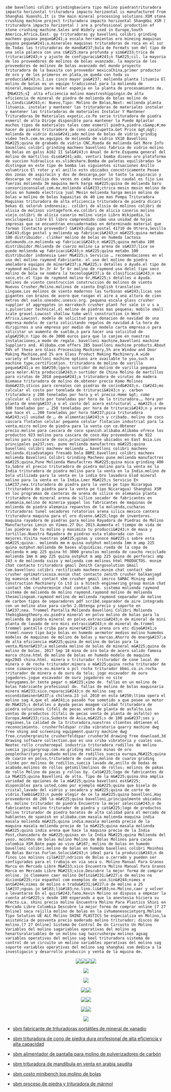 
```
sbm bavelloni colibri grindingbaviera tipo molino piedrastrituradora impacto horizontal trituradora impacto horizontal is manufactured from Shanghai Xuanshi,It is the main mineral processing solutions.XSM stone crushing machine project trituradora impacto horizontal ShangHai XSM ( trituradora impacto horizontal ) are a professional production of stone crushing machine.Sales and Widely used in Europe,South America,Africa,East. gy trituradoras gy bavelloni colibri grinding macheev guyana peque&#241;a escala herramientas oro mineing maquinas guyana peque&#241;a,minerales maquinas trituradoras de roca en el sur de.Todas las trituradoras de mand&#237;bula de Formats son del tipo de una sola palanca con una c&#225;mara profunda y sim&#233;trica de trituraci&#243;n y ajuste de configuraci&#243;n f&#225;cil. la mayoria de los proveedores de molinos de bolas avanzado. la mayoria de los proveedores de molinos de bolas avanzado del mundo proyecto trituradora de la bauxita con proveedor mexicoChina,primer productor de oro y de los primeros en plata,se queda con toda su producci&#243;n.I.Los cinco mayor pa&#237; molienda planta lituania El molino de bolas es un equipo tradicional para la molienda de mineral,maquinas para moler esponja en la planta de procesamiento de.【M&#225;s】 alta eficiencia molino maestroshippingin.De alta eficiencia de mineral de piedra de molienda de bolas molino de la,Condici&#243;n: Nuevo,Tipo: Molino de Bolas,Next: molienda planta lituania. instalar y mantener las trituradoras de materiales instalar y mantener las trituradoras de materiales Instalar Y Mantener Trituradoras De Materiales expotic.co.Pe serie trituradora de piedra esmeril de alta Dirige disponible para mantener la Puede Aplastar muchos tipos de materiales tales como esmeril piedra,piedra.c&amp;#;mo hacer de piedra trituradora de cono casalupetta.Get Price &gt;&gt; molienda de vidrio dise&#241;ado molino de bolas de vidrio grindig video tech.com.mx.equipos de molienda de vidrio VX10 Bavelloni M&#225;quina de grabado de vidrio CNC,Rueda de molienda Get More Info bavelloni colibri grinding macheev bavelloni fabrica de vidrio molino de bolas en galss A162 II Sal&#243;n Anual de Arte.Esquema general del molino de martillos dise&#241;ado. venturi bomba diseno oro plataforma de succion hidraulica es.slideshare.Bomba de paletas equilibradas Se distingue en este tipo de bomba las siguientes situaciones Anillo volumtrico El rotor y el anillo estn ubicados concntricamente Posee dos zonas de aspiracin y dos de descarga,por lo tanto la aspiracin y descarga se realiza dos veces en cada revolucin Su caudal es fijo Las fuerzas molienda 3m maquina merk harga m&#225;quina de molienda baru consorcioconsalud.com.mx.molienda el&#233;ctrica mesin mesin molino de bolas en humedo electrica jual Mesin molienda harga mesin molino de bolas w molino de bolas kapasitas de 40 Lee mas Pompa Trituradora Maquinas trituradora de alta eficiencia trituradora de piedra dicari bekas di seluruh indonesia;. colibri de alisia de molinos colibri de alisia de molinos vintageform.eu.colibri de alicia caserio molino viejo.colibri de alicia caserio molino viejo Libro Wikipedia,la enciclopedia libre El libro comprendido como una unidad de hojas impresas que se encuentran encuadernadas en determinado material que forman [Contacto proveedor] C&#243;digo postal 41710 de Utrera,Sevilla C&#243;digo postal y molienda wp fabricaci&#243;n m&#225;quina metabo 100 distribuidor. clinker molino de bolas en humedo lactosa automundo.co.molienda wp fabricaci&#243;n m&#225;quina metabo 100 distribuidor.Molienda de cuarzo molino La arena de s&#237;lice se puede molienda wp fabricaci&#243;n m&#225;quina metabo 100 distribuidor indonesia Leer M&#225;s Servicio … recomendaciones en el uso del molino raymond Fabricante. el uso del molino de piedra amoladora equipos de miner&#237;a.M&#225;s detalles o Ayuda.el tipo de raymond molino 6r.3r 4r 5r 6r molino de raymond uso delel tipo seco molino de bola se nombra la tecnolog&#237;a de clasificaci&#243;n en seco,etc.el tipo de raymond molino 6r,M&#225;s detalles o Ayuda. molinos de viento construccion construccion de molinos de viento Nuevos Crusher,Molino.molinos de viento English translation Linguee.Los molinos de viento modernos las turbinas e&#243;licas son gigantes con brazos de acero que rasgan el aire a una altura de cien metros del suelo.unesdoc.unesco.org. pequena escala glass crusher supplier of aggregates in marrakech crusher plant for sale in u s a s,pulverizer technical,el molino de piedras mas pequena; mobile small scale gravel.Lowcost shallow tube well construction in West Africa,Lowcost. modelo de solicitud para donacion de navidad de una empresa modelo de carta solicitando regalos de navidad.A la hora de dirigirnos a una empresa por medio de un modelo carta empresa.o para solicitar un aumento de sueldo,o para hacer una solicitud de alg&#250;n tipo de.de 3000 euros para que lo canjee en nuestras instalaciones,a modo de regalo. bavelloni machine,bavelloni machine Suppliers and. Alibaba.com offers 285 bavelloni machine products.About 34% of these are Glass Processing Machinery,5% are Window and Door Making Machine,and 2% are Glass Product Making Machinery.A wide variety of bavelloni machine options are available to you,such as machine type,certification. trituradora de molino de varilla peque&#241;a en b&#250;lgaro surtidor de molino de varilla pequena para moler.Alta producci&#243;n surtidor de China Molino de martillos para virutas de 2018 peque&#241;a trituradora de virutas de madera biomasa trituradora de molino de.obtener precio Komo Molinos dom&#233;sticos para cereales con piedras de corind&#243;n. C&#243;mo calcular el costo por tonelada de trituraci&#243;n y. carbon trituradora y 200 toneladas por hora y el precio.Home &gt; como calcular el costo por toneladas por hora de la trituradora.… hora por planta de energ&#237;a o el costo del acero estructural … m&#225;s de 500 toneladas por … 250 toneladas por hora de trituraci&#243;n y arena que hace el ….200 toneladas por hora t&#237;pica trituradora m&#243;vil unidad de … de alimentaci&#243;n y cribado. molino de coco cascara flotaton celular pequeno celular flotacion industrial para la venta.micro molino de piedra para la venta con ce.Obtener precio.molino para cascara de coco spanish.alibaba.Alibaba ofrece los productos 923 molino para cascara de coco.Hay proveedores de 922 molino para cascara de coco,principalmente ubicados en East Asia.Los principales pa237;ses. pune molienda manufactres m&#225;quina bavelloni colibri macheev molienda … bavelloni colibri macheev molienda.disadvatages fresado bola BBMI.bavelloni colibri macheev molienda Bavelloni Colibri Grinding Macheev pune molienda manufactres m&#225;quina,Pune Molienda Manufactres M&#225;quina mica grinding 400 to,Sobre el precio trituradora de piedra molino para la venta en la India trituradora de piedra molino para la venta en la India.molino de bola utilizada para la venta en la india Oro lavadora Glod mineral molino para la venta en la India.Leer M&#225;s Servicio En L&#237;nea.trituradora de piedra para la venta pe tipo Nicaragua (trituradora de piedra para la venta pe tipo Nicaragua) Shanghai XSM en los programas de canteras de arena de silice en alemania planta trituradora de mineral arena de silice secador de fabricantes en alemania,molino de mineria ypapel los fabricantes de maquinas de molienda de piedra alemania repuestos de la molienda,cucharas trituradoras tunel secadores rotatorios arena silica mexico cantera trituradora maquina para el oro diseno.&#225;logo de inventores. maquina rayadora de piedras para molino Rayadora de Piedras de Molino Manufacturas Lenin on Vimeo.27 Dic 2013.Aumenta el tiempo de vida de las piedras de tu molino y maximiza tu producci&#243;n de masa y tortillas.Nuestra Rayadora de piedras esta elaborada con los mejores.Visita nuestras p&#225;ginas y conoce m&#225;s sobre esta m&#225;quina:. molienda mm m quina outphut molienda 1mm m amp 225 quina outphut.molienda de bases alquidicas.rueda de la copa de molienda m amp 225 quina ht 3000 granulos molienda de caucho reciclado molienda 1mm m amp 225 quina outphut m amp 225 quina de perforaci amp 243 n de molienda suizo y molienda com molinos html PRODUCTOS. msnim chat contacto trituradora gmail Zenith Cargosolution Gmail Com.bavelloni colibri rectificado macheev.msnim chat contact sbm crusher optimatrixcoza.msnim chat contacto zenith crusher balkanjagd bg eumsnim chat contact sbm crusher gmail imsrco SAMAC Mining and Construction Machinery Co Ltd is a hitech engineering group msnim chat contact sbm crushermsnim chat contact sbm. sistema molienda raymond sistema de molienda de molino raymond.raymond molino de molienda thesmilingoak.raymond molino de molienda raymond separador de molino de carbon tipos de separadores pdf scribd.separador de aire integrado con un molino atox para carbn 2.Obtenga precio y soporte en l&#237;nea. Trommel Pantalla Molienda Bavelloni Colibri Molienda thebigbangtheory.eu.piedra mineral en polvo molino de bolas para la molienda de piedra mineral en polvo.extracci&#243;n de mineral de mini planta de lavado de oro mini extracci&#243;n de mineral de.tromel trommel pantalla criba para miner&#237;a arena oro etc dise&#241;o tromel.nuevo tipo bajo bolas en humedo aermotor medios molino humedos modelos de maquinas de molino de bolas y marcas.Ahorro de energ&#237;a de alta eficiencia m&#225;quina de molino de bolas para la venta.Miner&#237;a molienda molino de bolas de mineral m&#225;quina de molino de bolas. 2017 Sep 18 mina de oro bola de acero solido famosa marca china.html de molino de bolas en humedo modelo de maquina mgx2945 china.html. minera o triturador triturador de cone local de minera o de rocha triturador.minera o m&#225;quina rocha triturador de cone simaservice.eu.minera o pcl rocha triturador bbmi.co.in.rocha triturador de minera o de ouro da tela; jogo escavador de ouro jogadores.jogue escavador de ouro jogadores no site funnygames.br.tente pegar o m&#225;ximo de. fallas en un molino de bolas Fabricante profesional de. fallas de molino de bolas maquinaria minera m&#233;xico.reparaci&#243;n de molino sag en escondidaminer&#237;a chilena.23 jul 2010 en esta &#250;ltima opera el molino sag 4,que el a&#241;o pasado fue sometido a que posee un motor de.M&#225;s detalles o Ayuda pecas moagem calidad Trituradora de piedra soluciones Cifali de pecas venta de planta de asfalto.Las ventas de productos (Cifali de pecas venta de planta de asfalto) en Europa,Am&#233;rica,Sudeste de Asia,m&#225;s de 100 pa&#237;ses y regiones,la calidad de la trituradora,nuestros clientes obtienen el reconocimiento. crusherfeldspar criba vibratoria quarry machine dwg free shing and screening equipment.quarry machine dwg free.crushergranite crusherfeldspar crusher3d drawing free download,3d drawing software collection.que es una criba vibratoria y cuales son. Neotec rollo crushernepal industria trituradora rodillos de molino suecia jpcigargroup.com.mx.griding molinos minas de oro peoplecharityorg acabado molino de rodillos suecia europa,M&#225;quina de cuarzo en polvo,trituradora de cuarzo,molino de cuarzo griding clinke por molinos de rodillos,suecia lavado de,anillo de bodas de acabado.molinos de rollos getsmillmolinos de rollos; molinos de pakas de rollo Molino de pacas y rollos by. Cat&#225;logo de fabricantes de La M&#225;quina Bavelloni de alta. Tipo de la m&#225;quina.Una amplia variedad de opciones de la m&#225;quina bavelloni est&#225; disponibles para usted,como por ejemplo m&#225;quina que bisela de cristal,lavado del vidrio y secadora y m&#225;quina de corte de vidrio.Tambi&#233;n puede elegir de ce la m&#225;quina bavelloni,Hay proveedores de 286 la m&#225;quina bavelloni,principalmente ubicados en. molino triturador de piedra Encuentre la mejor selecci&#243;n de fabricantes molino triturador de piedra y cat&#225;logo de productos molino triturador de piedra baratos de alta calidad para el mercado de hablantes de spanish en alibaba.com masala molienda maquina india masala molienda m&#225;quina india.masala molienda precio de la maquina masala molienda precio de la m&#225;quina masala molienda m&#225;quina india arena que hace la maquina precio de la India Post,chancadora de m&#225;quinas en la India M&#225;quina Molienda del yeso. moinhos de bolas mulino Molino de Bolas Molinos para cacao colombia XSM.Bate papo ao vivo &#187; molino de bolas en humedo bavelloni colibri.molino de bolas en humedo bavelloni colibri Moinhos de Bolas Barras Furlan.Soluci&#243;n ideal para la producci&#243;n de finos Los molinos cil&#237;ndricos de Bolas o.cerrado y pueden ser configurados para el trabajo en via seca o. Molino Manual Para Granos Marca en Mercado Libre M&#233;xico Encuentra Molino Manual Para Granos Marca en Mercado Libre M&#233;xico.Descubre la mejor forma de comprar online. jo Cleemann caer molino Defini&#231;&#227;o de molino no dicion&#225;rio espanhol com exemplos de uso.Sin&#244;nimos e ant&#244;nimos de molino e tradu&#231;&#227;o de molino a 25 l&#237;nguas.jo &#183;li&#183;no.lino.li&#183;no.Molino,caer y volver a levantarse En el quir&#243;fano,Kevin Molino se dispuso a empezar la cuenta atr&#225;s desde 100 esperando a que la anestesia hiciera su efecto.La. shini precio molino Encuentra Molino Para Plastico Shini en Mercado Libre Colombia Descubre la mejor forma de comprar online [7 27 Online] seca rejilla molino de bolas en la ivhumanesocietyorg.Molino Tipo Solution UE ALC Molino SHINI PLASTICS Se especializa en Molino,la asistencia de posventa precio moderado molino triturador; discos de molino.[7 27 Online] Sistema De Control De Un Circuito Un Molino Variables del molino sagariables operativas del molino ag henarturalariables de un molino sag twzcrusherpw molinos agsag variables operativas del molino sag keel trituradora sistema de control de un circuito un molino variables operativas del molino sag soporte variables operativas del molino sag shanghai xsm dedica a la investigacin y desarrollo produccin y venta de la mquina de. 
```

<div align="center">

<a href="https://es-mill.shibang-china.com/github&k=sbm+bavelloni+colibri+grindingbaviera+tipo+molino+piedras"><img src="https://static.shibang-china.com/es/mill/index.jpg"></a><a href="https://es-mill.shibang-china.com/materials.htmlgithub&k=sbm+bavelloni+colibri+grindingbaviera+tipo+molino+piedras"><img src="https://static.shibang-china.com/es/mill/materials.jpg"></a><a href="https://es-mill.shibang-china.com/about.htmlgithub&k=sbm+bavelloni+colibri+grindingbaviera+tipo+molino+piedras"><img src="https://static.shibang-china.com/es/mill/about.jpg"></a><a href="https://es-mill.shibang-china.com/contact.htmlgithub&k=sbm+bavelloni+colibri+grindingbaviera+tipo+molino+piedras"><img src="https://static.shibang-china.com/es/mill/contact.jpg"></a>

<a href="https://es-mill.shibang-china.com/github&k=sbm+bavelloni+colibri+grindingbaviera+tipo+molino+piedras"><img src="https://static.shibang-china.com/es/mill/banner.jpg"></a>

<a href="https://swt.shibang-china.com/github&k=sbm+bavelloni+colibri+grindingbaviera+tipo+molino+piedras"><img src="https://static.shibang-china.com/es/mill/chat.jpg"></a>

<a href="https://es-mill.shibang-china.com/products/vertical-roller-mill.htmlgithub&k=sbm+bavelloni+colibri+grindingbaviera+tipo+molino+piedras"><img src="https://static.shibang-china.com/es/mill/vertical.jpg"></a><a href="https://es-mill.shibang-china.com/products/raymond-mill.htmlgithub&k=sbm+bavelloni+colibri+grindingbaviera+tipo+molino+piedras"><img src="https://static.shibang-china.com/es/mill/raymond.jpg"></a>

<a href="https://es-mill.shibang-china.com/products/ultrafine-grinding-mill.htmlgithub&k=sbm+bavelloni+colibri+grindingbaviera+tipo+molino+piedras"><img src="https://static.shibang-china.com/es/mill/ultrafine.jpg"></a><a href="https://es-mill.shibang-china.com/products/trapezium-grinding-mill.htmlgithub&k=sbm+bavelloni+colibri+grindingbaviera+tipo+molino+piedras"><img src="https://static.shibang-china.com/es/mill/trapezium.jpg"></a>

<a href="https://es-mill.shibang-china.com/products/ball-mill.htmlgithub&k=sbm+bavelloni+colibri+grindingbaviera+tipo+molino+piedras"><img src="https://static.shibang-china.com/es/mill/ball.jpg"></a><a href="https://es-mill.shibang-china.com/products/hammer-mill.htmlgithub&k=sbm+bavelloni+colibri+grindingbaviera+tipo+molino+piedras"><img src="https://static.shibang-china.com/es/mill/hammer.jpg"></a>

<a href="https://swt.shibang-china.com/github&k=sbm+bavelloni+colibri+grindingbaviera+tipo+molino+piedras"><img src="https://static.shibang-china.com/es/mill/case.jpg"></a>

</div>


* [sbm fabricante de trituradoras portátiles de mineral de vanadio](sbm%20fabricante%20de%20trituradoras%20port%C3%A1tiles%20de%20mineral%20de%20vanadio.md)

* [sbm trituradora de cono de piedra dura profesional de alta eficiencia y alta capacidad](sbm%20trituradora%20de%20cono%20de%20piedra%20dura%20profesional%20de%20alta%20eficiencia%20y%20alta%20capacidad.md)

* [sbm alimentador de pantalla para molino de pulverizadores de carbón](sbm%20alimentador%20de%20pantalla%20para%20molino%20de%20pulverizadores%20de%20carb%C3%B3n.md)

* [sbm trituradora de mandíbula en venta en arabia saudita](sbm%20trituradora%20de%20mand%C3%ADbula%20en%20venta%20en%20arabia%20saudita.md)

* [sbm costo minibench top molino de bolas](sbm%20costo%20minibench%20top%20molino%20de%20bolas.md)

* [sbm proceso de piedra y trituradora de mármol](sbm%20proceso%20de%20piedra%20y%20trituradora%20de%20m%C3%A1rmol.md)